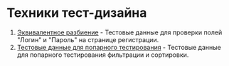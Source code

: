 # Техники тест-дизайна

1. [Эквивалентное разбиение](https://docs.google.com/spreadsheets/d/15b-vxxmAbJdoGfsAm7J5FJekmwICr8lweDVh62EczQw) - Тестовые данные для проверки полей "Логин" и "Пароль" на странице регистрации.
2. [Тестовые данные для попарного тестирования](https://docs.google.com/spreadsheets/d/14hAdKfnXUe5fPE42Q9l4iNzwu7g1xbFgolPduAtxbmc) - Тестовые данные для попарного тестирования фильтрации и сортировки.
